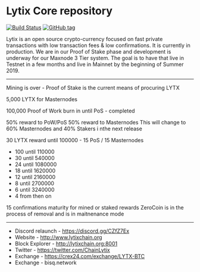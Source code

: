 Lytix Core repository
=====================================

[![Build Status](https://travis-ci.org/LytixChain/lytix.png)](https://travis-ci.org/LytixChain/lytix) [![GitHub tag](https://img.shields.io/github/tag/LytixChain/lytix.svg)](https://github.com/lytixchain/lytix/tree/v1.1.4)

Lytix is an open source crypto-currency focused on fast private transactions with low transaction fees & low confirmations.  It is currently in production. We are in our Proof of Stake phase and development is underway for our Maxnode 3 Tier system.  The goal is to have that live in Testnet in a few months and live in Mainnet by the beginning of Summer 2019.

------------------------

Mining is over - Proof of Stake is the current means of procuring LYTX

5,000 LYTX for Masternodes

100,000 Proof of Work burn in until PoS - completed

50% reward to PoW/PoS 50% reward to Masternodes
This will change to 60% Masternodes and 40% Stakers i nthe next release

30 LYTX reward until 100000 - 15 PoS / 15 Masternodes
- 100 until 110000
- 30 until 540000
- 24 until 1080000
- 18 until 1620000
- 12 until 2160000
- 8 until 2700000
- 6 until 3240000
- 4 from then on 

15 confirmations maturity for mined or staked rewards
ZeroCoin is in the process of removal and is in maitnenance mode

-------------------------

- Discord relaunch - https://discord.gg/CZfZ7Ex
- Website - http://www.lytixchain.org
- Block Explorer - http://lytixchain.org:8001
- Twitter - https://twitter.com/ChainLytix
- Exchange - https://crex24.com/exchange/LYTX-BTC
- Exchange - bisq.network
